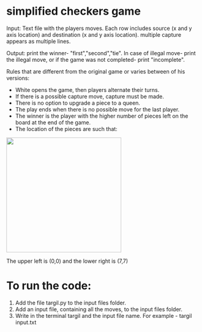 # simplified checkers game

Input: Text file with the players moves. Each row includes source (x and y axis location) and destination (x and y axis location). multiple
capture appears as multiple lines.

Output: print the winner- "first","second","tie". In case of illegal move- print the illegal move, or if the game was not completed- print "incomplete". 

Rules that are different from the original game or varies between of his versions:
* White opens the game, then players alternate their turns. 
* If there is a possible capture move, capture must be made.
* There is no option to upgrade a piece to a queen.
* The play ends when there is no possible move for the last player.
* The winner is the player with the higher number of pieces left on the board at the end of the game.
* The location of the pieces are such that: 

<img src="https://user-images.githubusercontent.com/71435004/190424948-09c690e7-fb9b-4e19-88ab-0aff56190ab1.jpg" width="300" height="300">
  
The upper left is (0,0) and the lower right is (7,7)

# To run the code:
1. Add the file targil.py to the input files folder.
2. Add an input file, containing all the moves, to the input files folder.
3. Write in the terminal targil and the input file name. For example - targil input.txt
